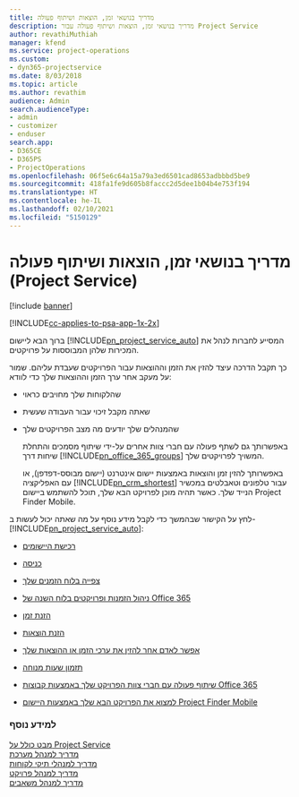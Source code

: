 ```yaml
---
title: ‏‫מדריך בנושאי זמן, הוצאות ושיתוף פעולה
description: מדריך בנושאי זמן, הוצאות ושיתוף פעולה עבור Project Service
author: revathiMuthiah
manager: kfend
ms.service: project-operations
ms.custom:
- dyn365-projectservice
ms.date: 8/03/2018
ms.topic: article
ms.author: revathim
audience: Admin
search.audienceType:
- admin
- customizer
- enduser
search.app:
- D365CE
- D365PS
- ProjectOperations
ms.openlocfilehash: 06f5e6c64a15a79a3ed6501cad8653adbbbd5be9
ms.sourcegitcommit: 418fa1fe9d605b8faccc2d5dee1b04b4e753f194
ms.translationtype: HT
ms.contentlocale: he-IL
ms.lasthandoff: 02/10/2021
ms.locfileid: "5150129"
---
```

# <a name="time-expense-and-collaboration-guide-project-service"></a>‬‏‫‏‫מדריך בנושאי זמן, הוצאות ושיתוף פעולה (Project Service)

[!include [banner](../includes/psa-now-project-operations.md)]

[!INCLUDE[cc-applies-to-psa-app-1x-2x](../includes/cc-applies-to-psa-app-1x-2x.md)]

ברוך הבא ליישום [!INCLUDE[pn_project_service_auto](../includes/pn-project-service-auto.md)] המסייע לחברות לנהל את המכירות שלהן המבוססות על פרויקטים. 
  
 כך תקבל הדרכה עיצד להזין את הזמן וההוצאות עבור הפרויקטים שעבדת עליהם. שמור על מעקב אחר ערך הזמן וההוצאות שלך כדי לוודא:  
  
- שהלקוחות שלך מחויבים כראוי  
  
- שאתה מקבל זיכוי עבור העבודה שעשית  
  
- שהמנהלים שלך יודעים מה מצב הפרויקטים שלך  
  
  באפשרותך גם לשתף פעולה עם חברי צוות אחרים על-ידי שיתוף מסמכים והתחלת שיחות דרך [!INCLUDE[pn_office_365_groups](../includes/pn-office-365-groups.md)] המשויך לפרויקטים שלך.  
  
  באפשרותך להזין זמן והוצאות באמצעות יישום אינטרנט (יישום מבוסס-דפדפן), או עם האפליקציה [!INCLUDE[pn_crm_shortest](../includes/pn-crm-shortest.md)] עבור טלפונים וטאבלטים במכשיר הנייד שלך. כאשר תהיה מוכן לפרויקט הבא שלך, תוכל להשתמש ביישום Project Finder Mobile.  
  
לחץ על הקישור שבהמשך כדי לקבל מידע נוסף על מה שאתה יכול לעשות ב- [!INCLUDE[pn_project_service_auto](../includes/pn-project-service-auto.md)]:  
  
-   [רכישת היישומים](../psa/get-apps.md)  
  
-   [כניסה](../psa/sign-in.md)  
  
-   [‏‫צפייה בלוח הזמנים שלך](../psa/view-schedule.md)  
  
-   [ניהול הזמנות ופרויקטים בלוח השנה של Office 365](../psa/manage-project-bookings-office-365-calendar.md)  
  
-   [הזנת זמן](../psa/enter-time.md)  
  
-   [הזנת הוצאות](../psa/enter-expenses.md)  
  
-   [‏‫אפשר לאדם אחר להזין את ערכי הזמן או ההוצאות שלך](../psa/allow-someone-else-enter-time-entry-expense.md)  
  
-   [תזמון שעות מנוחה](../psa/schedule-time-off.md)  
  
-   [שיתוף פעולה עם חברי צוות הפרויקט שלך באמצעות קבוצות Office 365](../psa/collaborate-project-team-members-office-365-groups.md)  
  
-   [למצוא את הפרויקט הבא שלך באמצעות היישום Project Finder Mobile](../psa/find-next-project-finder-mobile-app.md)  
  
### <a name="see-also"></a>למידע נוסף  
 [מבט כולל על Project Service](../psa/overview.md)   
 [מדריך למנהל מערכת](../psa/admin-guide.md)   
 [מדריך למנהלי תיקי לקוחות](../psa/account-manager-guide.md)   
 [מדריך למנהל פרויקט](../psa/project-manager-guide.md)   
 [מדריך למנהל משאבים](../psa/resource-manager-guide.md)   
